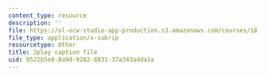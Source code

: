 ```yaml
---
content_type: resource
description: ''
file: https://ol-ocw-studio-app-production.s3.amazonaws.com/courses/18-650-statistics-for-applications-fall-2016/9522b5e88a9d9282803137a343adda1a_OYcdw5vOgIc.srt
file_type: application/x-subrip
resourcetype: Other
title: 3play caption file
uid: 9522b5e8-8a9d-9282-8031-37a343adda1a
---
```

